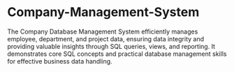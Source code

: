 # Company-Management-System
The Company Database Management System efficiently manages employee, department, and project data, ensuring data integrity and providing valuable insights through SQL queries, views, and reporting. It demonstrates core SQL concepts and practical database management skills for effective business data handling.
